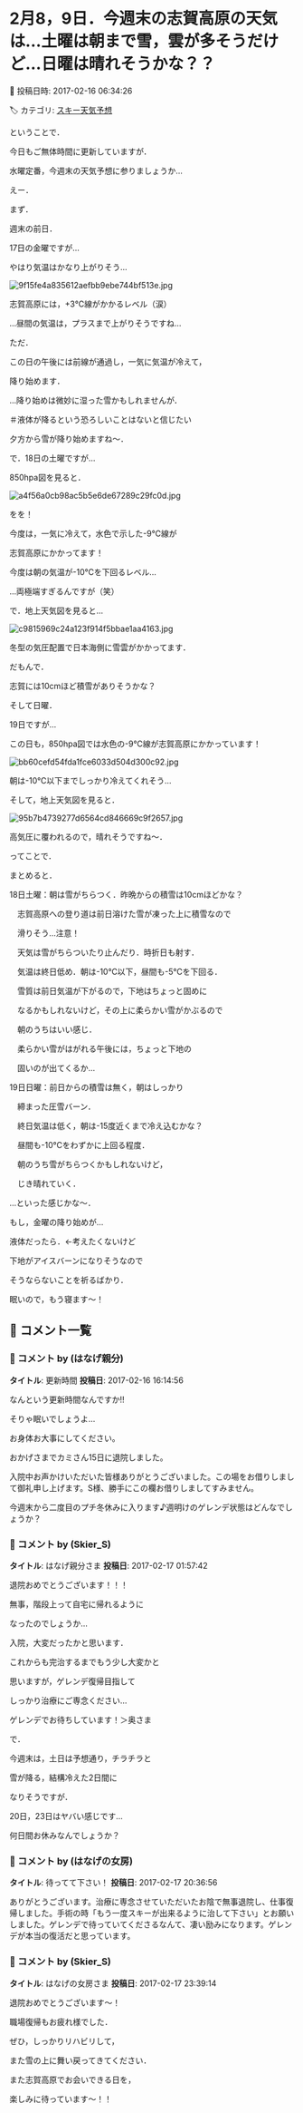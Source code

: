 # 2月8，9日．今週末の志賀高原の天気は…土曜は朝まで雪，雲が多そうだけど…日曜は晴れそうかな？？

📅 投稿日時: 2017-02-16 06:34:26

🏷️ カテゴリ: [スキー天気予想](c6554f5c3c106093b511a8daae23757e8.md)

ということで．


今日もご無体時間に更新していますが．


水曜定番，今週末の天気予想に参りましょうか…





えー．


まず．


週末の前日．


17日の金曜ですが…


やはり気温はかなり上がりそう…




![9f15fe4a835612aefbb9ebe744bf513e.jpg](images/9f15fe4a835612aefbb9ebe744bf513e.jpg)




志賀高原には，+3℃線がかかるレベル（涙）


…昼間の気温は，プラスまで上がりそうですね…





ただ．


この日の午後には前線が通過し，一気に気温が冷えて，


降り始めます．


…降り始めは微妙に湿った雪かもしれませんが．


＃液体が降るという恐ろしいことはないと信じたい


夕方から雪が降り始めますね～．





で．18日の土曜ですが…


850hpa図を見ると．




![a4f56a0cb98ac5b5e6de67289c29fc0d.jpg](images/a4f56a0cb98ac5b5e6de67289c29fc0d.jpg)




をを！


今度は，一気に冷えて，水色で示した-9℃線が


志賀高原にかかってます！


今度は朝の気温が-10℃を下回るレベル…


…両極端すぎるんですが（笑）





で．地上天気図を見ると…




![c9815969c24a123f914f5bbae1aa4163.jpg](images/c9815969c24a123f914f5bbae1aa4163.jpg)




冬型の気圧配置で日本海側に雪雲がかかってます．


だもんで．


志賀には10cmほど積雪がありそうかな？





そして日曜．


19日ですが…


この日も，850hpa図では水色の-9℃線が志賀高原にかかっています！




![bb60cefd54fda1fce6033d504d300c92.jpg](images/bb60cefd54fda1fce6033d504d300c92.jpg)




朝は-10℃以下までしっかり冷えてくれそう…





そして，地上天気図を見ると．




![95b7b4739277d6564cd846669c9f2657.jpg](images/95b7b4739277d6564cd846669c9f2657.jpg)




高気圧に覆われるので，晴れそうですね～．





ってことで．


まとめると．





18日土曜：朝は雪がちらつく．昨晩からの積雪は10cmほどかな？


　志賀高原への登り道は前日溶けた雪が凍った上に積雪なので


　滑りそう…注意！


　天気は雪がちらついたり止んだり．時折日も射す．


　気温は終日低め．朝は-10℃以下，昼間も-5℃を下回る．


　雪質は前日気温が下がるので，下地はちょっと固めに


　なるかもしれないけど，その上に柔らかい雪がかぶるので


　朝のうちはいい感じ．


　柔らかい雪がはがれる午後には，ちょっと下地の


　固いのが出てくるか…





19日日曜：前日からの積雪は無く，朝はしっかり


　締まった圧雪バーン．


　終日気温は低く，朝は-15度近くまで冷え込むかな？


　昼間も-10℃をわずかに上回る程度．


　朝のうち雪がちらつくかもしれないけど，


　じき晴れていく．





…といった感じかな～．





もし，金曜の降り始めが…


液体だったら．←考えたくないけど


下地がアイスバーンになりそうなので


そうならないことを祈るばかり．





眠いので，もう寝ます～！

## 💬 コメント一覧

### 💬 コメント by (はなげ親分)
**タイトル**: 更新時間
**投稿日**: 2017-02-16 16:14:56

なんという更新時間なんですか!!

そりゃ眠いでしょうよ…

お身体お大事にしてください。



おかげさまでカミさん15日に退院しました。

入院中お声かけいただいた皆様ありがとうございました。この場をお借りしまして御礼申し上げます。S様、勝手にこの欄お借りしましてすみません。



今週末から二度目のプチ冬休みに入ります♪週明けのゲレンデ状態はどんなでしょうか？

### 💬 コメント by (Skier_S)
**タイトル**: はなげ親分さま
**投稿日**: 2017-02-17 01:57:42

退院おめでとうございます！！！

無事，階段上って自宅に帰れるように

なったのでしょうか…

入院，大変だったかと思います．

これからも完治するまでもう少し大変かと

思いますが，ゲレンデ復帰目指して

しっかり治療にご専念ください…

ゲレンデでお待ちしています！＞奥さま



で．

今週末は，土日は予想通り，チラチラと

雪が降る，結構冷えた2日間に

なりそうですが．

20日，23日はヤバい感じです…

何日間お休みなんでしょうか？

### 💬 コメント by (はなげの女房)
**タイトル**: 待ってて下さい！
**投稿日**: 2017-02-17 20:36:56

ありがとうございます。治療に専念させていただいたお陰で無事退院し、仕事復帰しました。手術の時「もう一度スキーが出来るように治して下さい」とお願いしました。ゲレンデで待っていてくださるなんて、凄い励みになります。ゲレンデが本当の復活だと思っています。

### 💬 コメント by (Skier_S)
**タイトル**: はなげの女房さま
**投稿日**: 2017-02-17 23:39:14

退院おめでとうございます～！

職場復帰もお疲れ様でした．

ぜひ，しっかりリハビリして，

また雪の上に舞い戻ってきてください．



また志賀高原でお会いできる日を，

楽しみに待っています～！！

